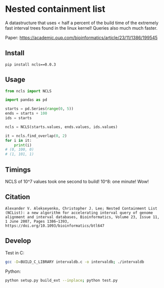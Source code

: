 # Nested containment list

A datastructure that uses < half a percent of the build time of the extremely fast interval trees found in the linux kernel! Queries also much much faster.

Paper: https://academic.oup.com/bioinformatics/article/23/11/1386/199545

## Install

```
pip install ncls==0.0.3
```

## Usage

```python
from ncls import NCLS

import pandas as pd

starts = pd.Series(range(0, 5))
ends = starts + 100
ids = starts

ncls = NCLS(starts.values, ends.values, ids.values)

it = ncls.find_overlap(0, 2)
for i in it:
    print(i)
# (0, 100, 0)
# (1, 101, 1)
```

## Timings

NCLS of 10^7 values took one second to build! 10^8: one minute! Wow!

## Citation

```
Alexander V. Alekseyenko, Christopher J. Lee; Nested Containment List (NCList): a new algorithm for accelerating interval query of genome alignment and interval databases, Bioinformatics, Volume 23, Issue 11, 1 June 2007, Pages 1386–1393, https://doi.org/10.1093/bioinformatics/btl647
```

## Develop

Test in C:

```bash
gcc -D=BUILD_C_LIBRARY intervaldb.c -o intervaldb; ./intervaldb
```

Python:

```bash
python setup.py build_ext --inplace; python test.py
```
